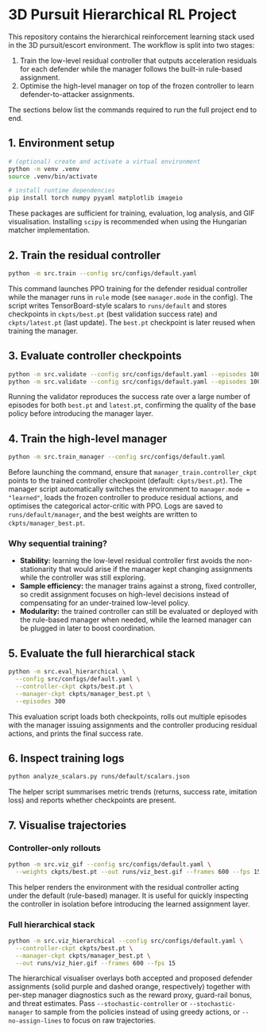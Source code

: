 # 3D Pursuit Hierarchical RL Project

This repository contains the hierarchical reinforcement learning stack used in the
3D pursuit/escort environment.  The workflow is split into two stages:

1. Train the low-level residual controller that outputs acceleration residuals
   for each defender while the manager follows the built-in rule-based
   assignment.
2. Optimise the high-level manager on top of the frozen controller to learn
   defender-to-attacker assignments.

The sections below list the commands required to run the full project end to
end.

## 1. Environment setup

```bash
# (optional) create and activate a virtual environment
python -m venv .venv
source .venv/bin/activate

# install runtime dependencies
pip install torch numpy pyyaml matplotlib imageio
```

These packages are sufficient for training, evaluation, log analysis, and GIF
visualisation.  Installing `scipy` is recommended when using the Hungarian
matcher implementation.

## 2. Train the residual controller

```bash
python -m src.train --config src/configs/default.yaml
```

This command launches PPO training for the defender residual controller while
the manager runs in `rule` mode (see `manager.mode` in the config).  The script
writes TensorBoard-style scalars to `runs/default` and stores checkpoints in
`ckpts/best.pt` (best validation success rate) and `ckpts/latest.pt` (last
update).  The `best.pt` checkpoint is later reused when training the manager.

## 3. Evaluate controller checkpoints

```bash
python -m src.validate --config src/configs/default.yaml --episodes 1000 -c best
python -m src.validate --config src/configs/default.yaml --episodes 1000 -c latest
```

Running the validator reproduces the success rate over a large number of
episodes for both `best.pt` and `latest.pt`, confirming the quality of the base
policy before introducing the manager layer.

## 4. Train the high-level manager

```bash
python -m src.train_manager --config src/configs/default.yaml
```

Before launching the command, ensure that `manager_train.controller_ckpt`
points to the trained controller checkpoint (default: `ckpts/best.pt`).  The
manager script automatically switches the environment to `manager.mode =
"learned"`, loads the frozen controller to produce residual actions, and
optimises the categorical actor-critic with PPO.  Logs are saved to
`runs/default/manager`, and the best weights are written to
`ckpts/manager_best.pt`.

### Why sequential training?

- **Stability:** learning the low-level residual controller first avoids the
  non-stationarity that would arise if the manager kept changing assignments
  while the controller was still exploring.
- **Sample efficiency:** the manager trains against a strong, fixed controller,
  so credit assignment focuses on high-level decisions instead of compensating
  for an under-trained low-level policy.
- **Modularity:** the trained controller can still be evaluated or deployed
  with the rule-based manager when needed, while the learned manager can be
  plugged in later to boost coordination.

## 5. Evaluate the full hierarchical stack

```bash
python -m src.eval_hierarchical \
  --config src/configs/default.yaml \
  --controller-ckpt ckpts/best.pt \
  --manager-ckpt ckpts/manager_best.pt \
  --episodes 300
```

This evaluation script loads both checkpoints, rolls out multiple episodes with
the manager issuing assignments and the controller producing residual actions,
and prints the final success rate.

## 6. Inspect training logs

```bash
python analyze_scalars.py runs/default/scalars.json
```

The helper script summarises metric trends (returns, success rate, imitation
loss) and reports whether checkpoints are present.

## 7. Visualise trajectories

### Controller-only rollouts

```bash
python -m src.viz_gif --config src/configs/default.yaml \
  --weights ckpts/best.pt --out runs/viz_best.gif --frames 600 --fps 15
```

This helper renders the environment with the residual controller acting under
the default (rule-based) manager.  It is useful for quickly inspecting the
controller in isolation before introducing the learned assignment layer.

### Full hierarchical stack

```bash
python -m src.viz_hierarchical --config src/configs/default.yaml \
  --controller-ckpt ckpts/best.pt \
  --manager-ckpt ckpts/manager_best.pt \
  --out runs/viz_hier.gif --frames 600 --fps 15
```

The hierarchical visualiser overlays both accepted and proposed defender
assignments (solid purple and dashed orange, respectively) together with
per-step manager diagnostics such as the reward proxy, guard-rail bonus, and
threat estimates.  Pass `--stochastic-controller` or `--stochastic-manager` to
sample from the policies instead of using greedy actions, or `--no-assign-lines`
to focus on raw trajectories.

